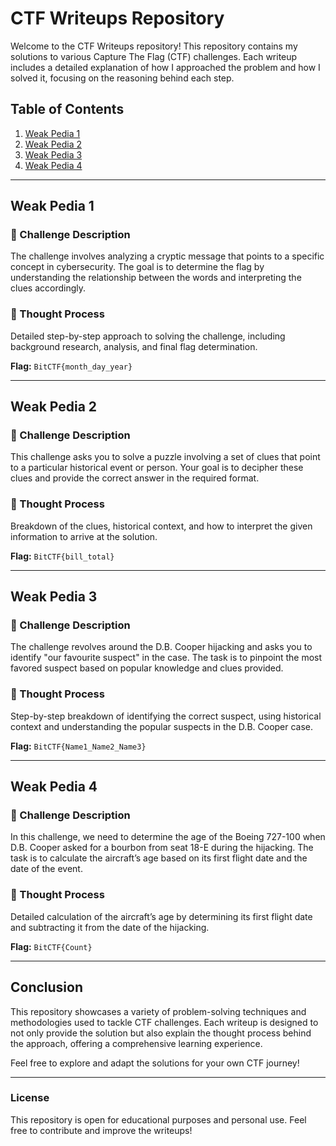 # CTF Writeups Repository

Welcome to the CTF Writeups repository! This repository contains my solutions to various Capture The Flag (CTF) challenges. Each writeup includes a detailed explanation of how I approached the problem and how I solved it, focusing on the reasoning behind each step.

## Table of Contents

1. [Weak Pedia 1](#weak-pedia-1)
2. [Weak Pedia 2](#weak-pedia-2)
3. [Weak Pedia 3](#weak-pedia-3)
4. [Weak Pedia 4](#weak-pedia-4)

---

## Weak Pedia 1

### 🧩 Challenge Description

The challenge involves analyzing a cryptic message that points to a specific concept in cybersecurity. The goal is to determine the flag by understanding the relationship between the words and interpreting the clues accordingly.

### 🧠 Thought Process

Detailed step-by-step approach to solving the challenge, including background research, analysis, and final flag determination.

**Flag:** `BitCTF{month_day_year}`

---

## Weak Pedia 2

### 🧩 Challenge Description

This challenge asks you to solve a puzzle involving a set of clues that point to a particular historical event or person. Your goal is to decipher these clues and provide the correct answer in the required format.

### 🧠 Thought Process

Breakdown of the clues, historical context, and how to interpret the given information to arrive at the solution.

**Flag:** `BitCTF{bill_total}`

---

## Weak Pedia 3

### 🧩 Challenge Description

The challenge revolves around the D.B. Cooper hijacking and asks you to identify "our favourite suspect" in the case. The task is to pinpoint the most favored suspect based on popular knowledge and clues provided.

### 🧠 Thought Process

Step-by-step breakdown of identifying the correct suspect, using historical context and understanding the popular suspects in the D.B. Cooper case.

**Flag:** `BitCTF{Name1_Name2_Name3}`

---

## Weak Pedia 4

### 🧩 Challenge Description

In this challenge, we need to determine the age of the Boeing 727-100 when D.B. Cooper asked for a bourbon from seat 18-E during the hijacking. The task is to calculate the aircraft’s age based on its first flight date and the date of the event.

### 🧠 Thought Process

Detailed calculation of the aircraft’s age by determining its first flight date and subtracting it from the date of the hijacking.

**Flag:** `BitCTF{Count}`

---

## Conclusion

This repository showcases a variety of problem-solving techniques and methodologies used to tackle CTF challenges. Each writeup is designed to not only provide the solution but also explain the thought process behind the approach, offering a comprehensive learning experience.

Feel free to explore and adapt the solutions for your own CTF journey!

---

### License

This repository is open for educational purposes and personal use. Feel free to contribute and improve the writeups!

